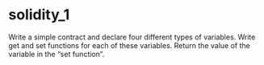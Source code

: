 # solidity_1
Write a simple contract and declare four different types of variables. 
Write get and set functions for each of these variables. Return the value of the variable in the “set function”.
